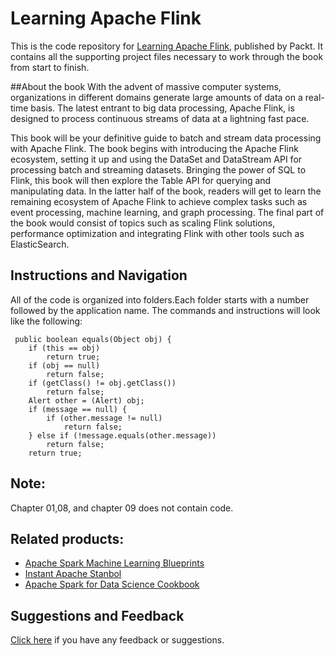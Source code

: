 # Learning Apache Flink
This is the code repository for [Learning Apache Flink](https://www.packtpub.com/big-data-and-business-intelligence/learning-apache-flink?utm_source=github&utm_medium=repository&utm_campaign=9781786466228), published by Packt. It contains all the supporting
project files necessary to work through the book from start to finish.

##About the book
With the advent of massive computer systems, organizations in different domains generate large amounts of data on a real-time basis. The latest entrant to big data processing, Apache Flink, is designed to process continuous streams of data at a lightning fast pace.

This book will be your definitive guide to batch and stream data processing with Apache Flink. The book begins with introducing the Apache Flink ecosystem, setting it up and using the DataSet and DataStream API for processing batch and streaming datasets. Bringing the power of SQL to Flink, this book will then explore the Table API for querying and manipulating data. In the latter half of the book, readers will get to learn the remaining ecosystem of Apache Flink to achieve complex tasks such as event processing, machine learning, and graph processing. The final part of the book would consist of topics such as scaling Flink solutions, performance optimization and integrating Flink with other tools such as ElasticSearch.

## Instructions and Navigation
All of the code is organized into folders.Each folder starts with a number followed by the application name.
The commands and instructions will look like the following:
     
     
     public boolean equals(Object obj) {
		if (this == obj)
			return true;
		if (obj == null)
			return false;
		if (getClass() != obj.getClass())
			return false;
		Alert other = (Alert) obj;
		if (message == null) {
			if (other.message != null)
				return false;
		} else if (!message.equals(other.message))
			return false;
		return true;
## Note:
Chapter 01,08, and chapter 09 does not contain code.



## Related products:
* [Apache Spark Machine Learning Blueprints](https://www.packtpub.com/big-data-and-business-intelligence/apache-spark-machine-learning-blueprints?utm_source=github&utm_medium=repository&utm_campaign=9781785880391)
* [Instant Apache Stanbol](https://www.packtpub.com/application-development/instant-apache-stanbol?utm_source=github&utm_medium=repository&utm_campaign=9781783281237)
* [Apache Spark for Data Science Cookbook](https://www.packtpub.com/big-data-and-business-intelligence/apache-spark-data-science-cookbook?utm_source=github&utm_medium=repository&utm_campaign=9781785880100)

## Suggestions and Feedback
[Click here](https://docs.google.com/forms/d/e/1FAIpQLSe5qwunkGf6PUvzPirPDtuy1Du5Rlzew23UBp2S-P3wB-GcwQ/viewform) if you have any feedback or suggestions.
